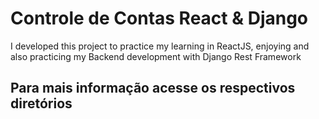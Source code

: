 # Controle de Contas React & Django

I developed this project to practice my learning in ReactJS, enjoying and also practicing my Backend development with Django Rest Framework

## Para mais informação acesse os respectivos diretórios